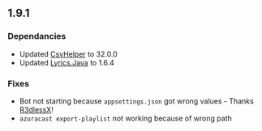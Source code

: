 ## 1.9.1
### Dependancies
- Updated [CsvHelper](https://github.com/JoshClose/CsvHelper) to 32.0.0
- Updated [Lyrics.Java](https://github.com/DuncteBot/java-timed-lyrics) to 1.6.4

### Fixes
- Bot not starting because `appsettings.json` got wrong values - Thanks [R3dlessX](https://github.com/R3dlessX)!
- `azuracast export-playlist` not working because of wrong path

